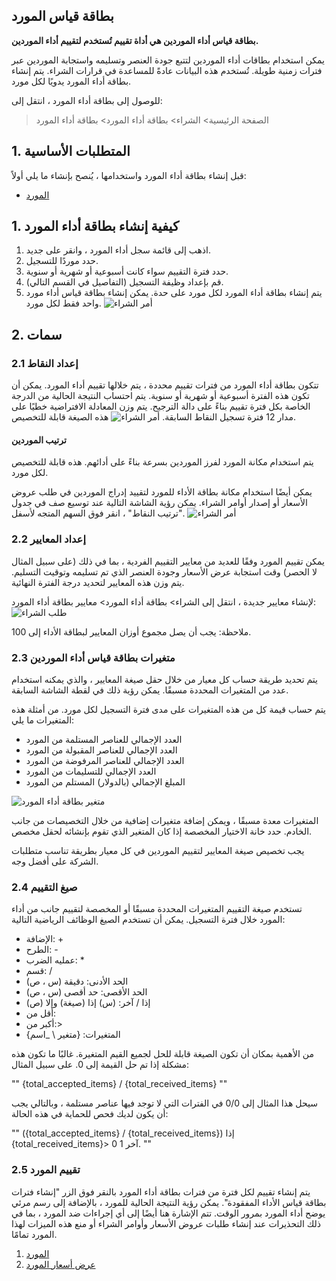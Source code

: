 ## بطاقة قياس المورد

**بطاقة قياس أداء الموردين هي أداة تقييم تُستخدم لتقييم أداء الموردين.**

يمكن استخدام بطاقات أداء الموردين لتتبع جودة العنصر وتسليمه واستجابة الموردين عبر فترات زمنية طويلة. تُستخدم هذه البيانات عادةً للمساعدة في قرارات الشراء. يتم إنشاء بطاقة أداء المورد يدويًا لكل مورد.

للوصول إلى بطاقة أداء المورد ، انتقل إلى:

> الصفحة الرئيسية> الشراء> بطاقة أداء المورد> بطاقة أداء المورد

## 1. المتطلبات الأساسية

قبل إنشاء بطاقة أداء المورد واستخدامها ، يُنصح بإنشاء ما يلي أولاً:

* [المورد](https://docs.erpnext.com/docs/v13/user/manual/en/buying/supplier)

## 1. كيفية إنشاء بطاقة أداء المورد

1. اذهب إلى قائمة سجل أداء المورد ، وانقر على جديد.
2. حدد موردًا للتسجيل.
3. حدد فترة التقييم سواء كانت أسبوعية أو شهرية أو سنوية.
4. قم بإعداد وظيفة التسجيل (التفاصيل في القسم التالي).
5. يتم إنشاء بطاقة أداء المورد لكل مورد على حدة. يمكن إنشاء بطاقة قياس أداء مورد واحد فقط لكل مورد. ![أمر الشراء](https://docs.erpnext.com/files/supplier-scorecard.png)

## 2. سمات

### 2.1 إعداد النقاط

تتكون بطاقة أداء المورد من فترات تقييم محددة ، يتم خلالها تقييم أداء المورد. يمكن أن تكون هذه الفترة أسبوعية أو شهرية أو سنوية. يتم احتساب النتيجة الحالية من الدرجة الخاصة بكل فترة تقييم بناءً على دالة الترجيح. يتم وزن المعادلة الافتراضية خطيًا على مدار 12 فترة تسجيل النقاط السابقة. ![أمر الشراء](https://docs.erpnext.com/files/supplier-scorecard-weighing.png) هذه الصيغة قابلة للتخصيص.

#### ترتيب الموردين

يتم استخدام مكانة المورد لفرز الموردين بسرعة بناءً على أدائهم. هذه قابلة للتخصيص لكل مورد.

يمكن أيضًا استخدام مكانة بطاقة الأداء للمورد لتقييد إدراج الموردين في طلب عروض الأسعار أو إصدار أوامر الشراء. يمكن رؤية الشاشة التالية عند توسيع صف في جدول "ترتيب النقاط" ، انقر فوق السهم المتجه لأسفل. ![أمر الشراء](https://docs.erpnext.com/files/supplier-scorecard-standing.png)

### 2.2 إعداد المعايير

يمكن تقييم المورد وفقًا للعديد من معايير التقييم الفردية ، بما في ذلك (على سبيل المثال لا الحصر) وقت استجابة عرض الأسعار وجودة العنصر الذي تم تسليمه وتوقيت التسليم. يتم وزن هذه المعايير لتحديد درجة الفترة النهائية.

لإنشاء معايير جديدة ، انتقل إلى الشراء> بطاقة أداء المورد> معايير بطاقة أداء المورد:![طلب الشراء](https://docs.erpnext.com/files/supplier-scorecard-criteria.png)

ملاحظة: يجب أن يصل مجموع أوزان المعايير لبطاقة الأداء إلى 100.

### 2.3 متغيرات بطاقة قياس أداء الموردين

يتم تحديد طريقة حساب كل معيار من خلال حقل صيغة المعايير ، والذي يمكنه استخدام عدد من المتغيرات المحددة مسبقًا. يمكن رؤية ذلك في لقطة الشاشة السابقة.

يتم حساب قيمة كل من هذه المتغيرات على مدى فترة التسجيل لكل مورد. من أمثلة هذه المتغيرات ما يلي:

* العدد الإجمالي للعناصر المستلمة من المورد
* العدد الإجمالي للعناصر المقبولة من المورد
* العدد الإجمالي للعناصر المرفوضة من المورد
* العدد الإجمالي للتسليمات من المورد
* المبلغ الإجمالي (بالدولار) المستلم من المورد

![متغير بطاقة أداء المورد](https://docs.erpnext.com/files/supplier-scorecard-variables.png)

المتغيرات معدة مسبقًا ، ويمكن إضافة متغيرات إضافية من خلال التخصيصات من جانب الخادم. حدد خانة الاختيار المخصصة إذا كان المتغير الذي تقوم بإنشائه لحقل مخصص.

يجب تخصيص صيغة المعايير لتقييم الموردين في كل معيار بطريقة تناسب متطلبات الشركة على أفضل وجه.

### 2.4 صيغ التقييم

تستخدم صيغة التقييم المتغيرات المحددة مسبقًا أو المخصصة لتقييم جانب من أداء المورد خلال فترة التسجيل. يمكن أن تستخدم الصيغ الوظائف الرياضية التالية:

* الإضافة: +
* الطرح: -
*   عمليه الضرب: \*
*   قسم: /
* الحد الأدنى: دقيقة (س ، ص)
* الحد الأقصى: حد أقصى (س ، ص)
* إذا / آخر: (س) إذا (صيغة) وإلا (ص)
* أقل من:
* أكبر من:>
* المتغيرات: {متغير \ _اسم}

من الأهمية بمكان أن تكون الصيغة قابلة للحل لجميع القيم المتغيرة. غالبًا ما تكون هذه مشكلة إذا تم حل القيمة إلى 0. على سبيل المثال:

""
{total_accepted_items} / {total_received_items}
""

سيحل هذا المثال إلى 0/0 في الفترات التي لا توجد فيها عناصر مستلمة ، وبالتالي يجب أن يكون لديك فحص للحماية في هذه الحالة:

""
({total_accepted_items} / {total_received_items})
إذا {total_received_items}> 0
آخر 1.
""

### 2.5 تقييم المورد

يتم إنشاء تقييم لكل فترة من فترات بطاقة أداء المورد بالنقر فوق الزر "إنشاء فترات بطاقة قياس الأداء المفقودة". يمكن رؤية النتيجة الحالية للمورد ، بالإضافة إلى رسم مرئي يوضح أداء المورد بمرور الوقت. تتم الإشارة هنا أيضًا إلى أي إجراءات ضد المورد ، بما في ذلك التحذيرات عند إنشاء طلبات عروض الأسعار وأوامر الشراء أو منع هذه الميزات لهذا المورد تمامًا.

1. [المورد](https://docs.erpnext.com/docs/v13/user/manual/en/buying/supplier)
2. [عرض أسعار المورد](https://docs.erpnext.com/docs/v13/user/manual/en/buying/supplier-quotation)
